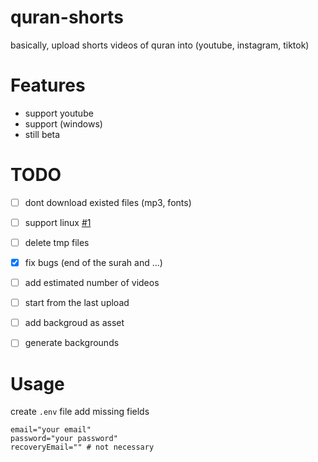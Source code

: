# quran-shorts
basically, upload shorts videos of quran into (youtube, instagram, tiktok)

# Features
- support youtube
- support (windows) 
- still beta

# TODO
- [ ] dont download existed files (mp3, fonts)
- [ ] support linux [#1](/../../issues/1)
- [ ] delete tmp files
- [X] fix bugs (end of the surah and ...)
- [ ] add estimated number of videos
- [ ] start from the last upload
- [ ] add backgroud as asset
- [ ] generate backgrounds


# Usage
create `.env` file 
add missing fields
```
email="your email"
password="your password"
recoveryEmail="" # not necessary
```
